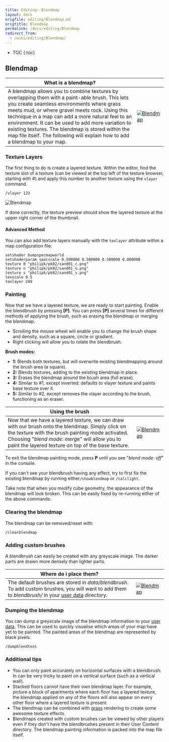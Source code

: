 ```yaml
---
title: Editing: Blendmap
layout: docs
origfile: editing/Blendmap.md
origtitle: Blendmap
permalink: /docs/editing/Blendmap
redirect_from:
  - /wiki/editing/Blendmap/
---
```

* TOC
{:toc}

## Blendmap

| **What is a blendmap?** | |
|-|-|
A blendmap allows you to combine textures by overlapping them with a paint-able brush. This lets you create seamless environments where grass meets mud, or where gravel meets rock. Using this technique in a map can add a more natural feel to an environment. It can be used to add more variation to existing textures. The blendmap is stored within the map file itself. The following will explain how to add a blendmap to your map. | [![Blendmap](images/editing/blendmap01.jpg "Examples of blendmap usage")](images/editing/blendmap01.jpg) |

### Texture Layers

The first thing to do is create a layered texture. Within the editor, find the texture slot of a texture (can be viewed at the top left of the texture browser, starting with #) and apply this number to another texture using the `vlayer` command.

`/vlayer 123`

![Blendmap](images/editing/blendmap02.jpg "The texture browser")

If done correctly, the texture preview should show the layered texture at the upper right corner of the thumbnail.

#### Advanced Method

You can also add texture layers manually with the `texlayer` attribute within a map configuration file:

```
setshader bumpspecmapworld
setshaderparam specscale 0.500000 0.500000 0.500000 0.000000
texture 0 "philipk/pk02/sand01_c.png"
texture n "philipk/pk02/sand01_n.png"
texture s "philipk/pk02/sand01_s.png"
texscale 0.5
texlayer 249
```

### Painting

 Now that we have a layered texture, we are ready to start painting. Enable the blendbrush by pressing **[P]**. You can press **[P]** several times for different methods of applying the brush, such as erasing the blendmap or merging the blendmap.

- Scrolling the mouse wheel will enable you to change the brush shape and density, such as a square, circle or gradient.
- Right clicking will allow you to rotate the blendbrush.

**Brush modes:**

-   **1:** Blends both textures, but will overwrite existing blendmapping around the brush area (a square).
-   **2:** Blends textures, adding to the existing blendmap in place.
-   **3:** Erases the blendmap around the brush area (full erase).
-   **4:** Similar to \#1, except inverted: defaults to vlayer texture and paints base texture over it.
-   **5:** Similar to \#2, except removes the vlayer according to the brush, functioning as an eraser.

| **Using the brush** | |
|-|-|
Now that we have a layered texture, we can draw with our brush onto the blendmap. Simply click on the texture with the brush painting mode activated. Choosing "*blend mode: merge*" will allow you to paint the layered texture on top of the base texture. | [![Blendmap](images/editing/blendmap03.jpg "Painting with a blend brush")](images/editing/blendmap03.jpg) |

To exit the blendmap painting mode, press **P** until you see "*blend mode: off*" in the console.

If you can't see your blendbrush having any effect, try to first fix the existing blendmap by running either`/showblendmap` or `/calclight`.

Take note that when you modify cube geometry, the appearance of the blendmap will look broken. This can be easily fixed by re-running either of the above commands.

### Clearing the blendmap

The blendmap can be removed/reset with:

`/clearblendmap`

### Adding custom brushes

A blendbrush can easily be created with any greyscale image. The darker parts are drawn more densely than lighter parts.

| **Where do i place them?** | |
|-|-|
| The default brushes are stored in *data/blendbrush*. To add custom brushes, you will want to add them to *blendbrush/* in your [user data](FAQ#where-do-i-find-screenshots-logs-and-other-user-data) directory. | [![Blendmap](images/editing/blendmap04.jpg "A custom blendbrush used to paint stripes")](images/editing/blendmap04.jpg) |

### Dumping the blendmap

You can dump a greyscale image of the blendmap information to your [user data](FAQ#where-do-i-find-screenshots-logs-and-other-user-data). This can be used to quickly visualise which areas of your map have yet to be painted. The painted areas of the blendmap are represented by black pixels.

`/dumpblendtexs`

### Additional tips

-   You can only paint accurately on horizontal surfaces with a blendbrush. In can be very tricky to paint on a vertical surface (such as a vertical wall).
-   Stacked floors cannot have their own blendmap layer. For example, picture a block of apartments where each floor has a layered texture, the blendmap applied on any of the floors will also appear on every other floor where a layered texture is present.
-   The blendmap can be combined with [grass](grass "wikilink") rendering to create some awesome texture effects.
-   Blendmaps created with custom brushes can be viewed by other players even if they don't have the blendbrushes present in their User Content directory. The blendmap painting information is packed into the map file itself.
